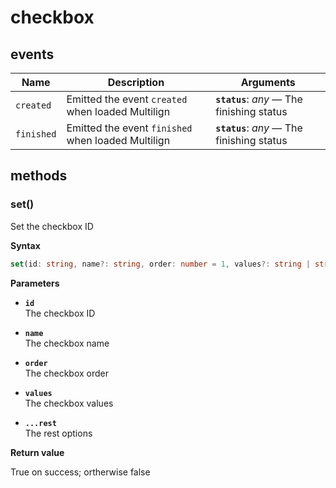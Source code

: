 # checkbox

## events

| Name       | Description                                        | Arguments                                  |
| ---------- | -------------------------------------------------- | ------------------------------------------ |
| `created`  | Emitted the event `created` when loaded Multilign  | **`status`**: *any* — The finishing status |
| `finished` | Emitted the event `finished` when loaded Multilign | **`status`**: *any* — The finishing status |

## methods

### set()

Set the checkbox ID

**Syntax**

```ts
set(id: string, name?: string, order: number = 1, values?: string | string[]): boolean
```

**Parameters**

- **`id`**<br>
  The checkbox ID

- **`name`**<br>
  The checkbox name

- **`order`**<br>
  The checkbox order

- **`values`**<br>
  The checkbox values

- **`...rest`**<br>
  The rest options

**Return value**

True on success; ortherwise false


